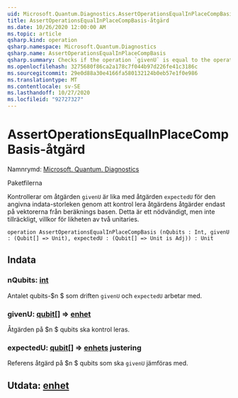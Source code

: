 ```yaml
---
uid: Microsoft.Quantum.Diagnostics.AssertOperationsEqualInPlaceCompBasis
title: AssertOperationsEqualInPlaceCompBasis-åtgärd
ms.date: 10/26/2020 12:00:00 AM
ms.topic: article
qsharp.kind: operation
qsharp.namespace: Microsoft.Quantum.Diagnostics
qsharp.name: AssertOperationsEqualInPlaceCompBasis
qsharp.summary: Checks if the operation `givenU` is equal to the operation `expectedU` on the given input size  by checking the action of the operations only on the vectors from the computational basis. This is a necessary, but not sufficient, condition for the equality of two unitaries.
ms.openlocfilehash: 3275680f86ca2a178c7f044b97d226fe41c3186c
ms.sourcegitcommit: 29e0d88a30e4166fa580132124b0eb57e1f0e986
ms.translationtype: MT
ms.contentlocale: sv-SE
ms.lasthandoff: 10/27/2020
ms.locfileid: "92727327"
---
```

# <a name="assertoperationsequalinplacecompbasis-operation"></a>AssertOperationsEqualInPlaceCompBasis-åtgärd

Namnrymd: [Microsoft. Quantum. Diagnostics](xref:Microsoft.Quantum.Diagnostics)

Paketfilerna [](https://nuget.org/packages/)


Kontrollerar om åtgärden `givenU` är lika med åtgärden `expectedU` för den angivna indata-storleken genom att kontrol lera åtgärdens åtgärder endast på vektorerna från beräknings basen.
Detta är ett nödvändigt, men inte tillräckligt, villkor för likheten av två unitaries.

```qsharp
operation AssertOperationsEqualInPlaceCompBasis (nQubits : Int, givenU : (Qubit[] => Unit), expectedU : (Qubit[] => Unit is Adj)) : Unit
```


## <a name="input"></a>Indata

### <a name="nqubits--int"></a>nQubits: [int](xref:microsoft.quantum.lang-ref.int)

Antalet qubits-$n $ som driften `givenU` och `expectedU` arbetar med.


### <a name="givenu--qubit--unit"></a>givenU: [qubit](xref:microsoft.quantum.lang-ref.qubit)[] => [enhet](xref:microsoft.quantum.lang-ref.unit) 

Åtgärden på $n $ qubits ska kontrol leras.


### <a name="expectedu--qubit--unit-adj"></a>expectedU: [qubit](xref:microsoft.quantum.lang-ref.qubit)[] => [enhets](xref:microsoft.quantum.lang-ref.unit) justering

Referens åtgärd på $n $ qubits som ska `givenU` jämföras med.



## <a name="output--unit"></a>Utdata: [enhet](xref:microsoft.quantum.lang-ref.unit)

